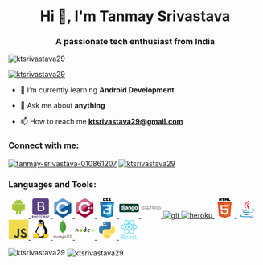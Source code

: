 

<!--
### Hi there 👋

**ktsrivastava29/ktsrivastava29** is a ✨ _special_ ✨ repository because its `README.md` (this file) appears on your GitHub profile.

Here are some ideas to get you started:

- 🔭 I’m currently working on ...
- 🌱 I’m currently learning ...
- 👯 I’m looking to collaborate on ...
- 🤔 I’m looking for help with ...
- 💬 Ask me about ...
- 📫 How to reach me: ...
- 😄 Pronouns: ...
- ⚡ Fun fact: ...
- - I look forward to be a part of amazing projects on Artificial Intelligence....


I'm TANMAY SRIVASTAVA,
a Computer Science student at National Institute Of Technology ,Hamirpur.

Here goes some facts about me
- I’m currently learning Android Development ..... 
- I have an interest in web designing ......
- I'm always eager to learn something new...
- I look forward to be a part of some amazing projects....


Here goes my LinkedIn profile
 https://www.linkedin.com/in/tanmay-srivastava-010861207
 
 I'm also on Quora
 https://www.quora.com/profile/Tanmay-Srivastava-124?ch=3&share=519b22e5&srid=uBZF8o
 
 Do contact me if you are looking for someone to help you in your project,I assure you even if I fail to help you I'll give you some amazing ideas
  .....I'm not a proffesional but I aim to be....your project might help me learn something  ... so it will be helpful for both the parties!!! 
-->

<h1 align="center">Hi 👋, I'm Tanmay Srivastava</h1>
<h3 align="center">A passionate tech enthusiast from India</h3>

<p align="left"> <img src="https://komarev.com/ghpvc/?username=ktsrivastava29&label=Profile%20views&color=0e75b6&style=flat" alt="ktsrivastava29" /> </p>

<p align="left"> <a href="https://github.com/ryo-ma/github-profile-trophy"><img src="https://github-profile-trophy.vercel.app/?username=ktsrivastava29" alt="ktsrivastava29" /></a> </p>

- 🌱 I’m currently learning **Android Development**

- 💬 Ask me about **anything**

- 📫 How to reach me **ktsrivastava29@gmail.com**

<h3 align="left">Connect with me:</h3>
<p align="left">
<a href="https://linkedin.com/in/tanmay-srivastava-010861207" target="blank"><img align="center" src="https://raw.githubusercontent.com/rahuldkjain/github-profile-readme-generator/master/src/images/icons/Social/linked-in-alt.svg" alt="tanmay-srivastava-010861207" height="30" width="40" /></a>
<a href="https://www.hackerrank.com/ktsrivastava29" target="blank"><img align="center" src="https://raw.githubusercontent.com/rahuldkjain/github-profile-readme-generator/master/src/images/icons/Social/hackerrank.svg" alt="ktsrivastava29" height="30" width="40" /></a>
</p>

<h3 align="left">Languages and Tools:</h3>
<p align="left"> <a href="https://developer.android.com" target="_blank"> <img src="https://raw.githubusercontent.com/devicons/devicon/master/icons/android/android-original-wordmark.svg" alt="android" width="40" height="40"/> </a> <a href="https://getbootstrap.com" target="_blank"> <img src="https://raw.githubusercontent.com/devicons/devicon/master/icons/bootstrap/bootstrap-plain-wordmark.svg" alt="bootstrap" width="40" height="40"/> </a> <a href="https://www.cprogramming.com/" target="_blank"> <img src="https://raw.githubusercontent.com/devicons/devicon/master/icons/c/c-original.svg" alt="c" width="40" height="40"/> </a> <a href="https://www.w3schools.com/cpp/" target="_blank"> <img src="https://raw.githubusercontent.com/devicons/devicon/master/icons/cplusplus/cplusplus-original.svg" alt="cplusplus" width="40" height="40"/> </a> <a href="https://www.w3schools.com/css/" target="_blank"> <img src="https://raw.githubusercontent.com/devicons/devicon/master/icons/css3/css3-original-wordmark.svg" alt="css3" width="40" height="40"/> </a> <a href="https://www.djangoproject.com/" target="_blank"> <img src="https://raw.githubusercontent.com/devicons/devicon/master/icons/django/django-original.svg" alt="django" width="40" height="40"/> </a> <a href="https://expressjs.com" target="_blank"> <img src="https://raw.githubusercontent.com/devicons/devicon/master/icons/express/express-original-wordmark.svg" alt="express" width="40" height="40"/> </a> <a href="https://git-scm.com/" target="_blank"> <img src="https://www.vectorlogo.zone/logos/git-scm/git-scm-icon.svg" alt="git" width="40" height="40"/> </a> <a href="https://heroku.com" target="_blank"> <img src="https://www.vectorlogo.zone/logos/heroku/heroku-icon.svg" alt="heroku" width="40" height="40"/> </a> <a href="https://www.w3.org/html/" target="_blank"> <img src="https://raw.githubusercontent.com/devicons/devicon/master/icons/html5/html5-original-wordmark.svg" alt="html5" width="40" height="40"/> </a> <a href="https://www.java.com" target="_blank"> <img src="https://raw.githubusercontent.com/devicons/devicon/master/icons/java/java-original.svg" alt="java" width="40" height="40"/> </a> <a href="https://developer.mozilla.org/en-US/docs/Web/JavaScript" target="_blank"> <img src="https://raw.githubusercontent.com/devicons/devicon/master/icons/javascript/javascript-original.svg" alt="javascript" width="40" height="40"/> </a> <a href="https://www.linux.org/" target="_blank"> <img src="https://raw.githubusercontent.com/devicons/devicon/master/icons/linux/linux-original.svg" alt="linux" width="40" height="40"/> </a> <a href="https://www.mongodb.com/" target="_blank"> <img src="https://raw.githubusercontent.com/devicons/devicon/master/icons/mongodb/mongodb-original-wordmark.svg" alt="mongodb" width="40" height="40"/> </a> <a href="https://nodejs.org" target="_blank"> <img src="https://raw.githubusercontent.com/devicons/devicon/master/icons/nodejs/nodejs-original-wordmark.svg" alt="nodejs" width="40" height="40"/> </a> <a href="https://www.python.org" target="_blank"> <img src="https://raw.githubusercontent.com/devicons/devicon/master/icons/python/python-original.svg" alt="python" width="40" height="40"/> </a> <a href="https://reactjs.org/" target="_blank"> <img src="https://raw.githubusercontent.com/devicons/devicon/master/icons/react/react-original-wordmark.svg" alt="react" width="40" height="40"/> </a> </p>

<p><img align="left" src="https://github-readme-stats.vercel.app/api/top-langs?username=ktsrivastava29&show_icons=true&locale=en&layout=compact" alt="ktsrivastava29" /></p>

<p>&nbsp;<img align="center" src="https://github-readme-stats.vercel.app/api?username=ktsrivastava29&show_icons=true&locale=en" alt="ktsrivastava29" /></p>
